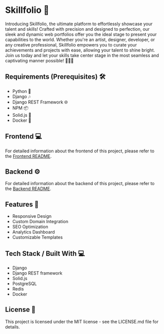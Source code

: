 # Skillfolio 🚀

Introducing Skillfolio, the ultimate platform to effortlessly showcase your talent and skills! Crafted with precision and designed to perfection, our sleek and dynamic web portfolios offer you the ideal stage to present your capabilities to the world. Whether you're an artist, designer, developer, or any creative professional, Skillfolio empowers you to curate your achievements and projects with ease, allowing your talent to shine bright. Join us today and let your skills take center stage in the most seamless and captivating manner possible! 🎨💼✨

## Requirements (Prerequisites) 🛠️

- Python 🐍
- Django 🎶
- Django REST Framework 🌐
- NPM 📦
- Solid.js 🌟
- Docker 🐳

## Frontend 💻

For detailed information about the frontend of this project, please refer to the [Frontend README](frontend/README.md).

## Backend ⚙️

For detailed information about the backend of this project, please refer to the [Backend README](backend/README.md).

## Features 🌟

- Responsive Design
- Custom Domain Integration
- SEO Optimization
- Analytics Dashboard
- Customizable Templates

## Tech Stack / Built With 💻

- Django
- Django REST framework
- Solid.js
- PostgreSQL
- Redis
- Docker

## License 📝

This project is licensed under the MIT license - see the LICENSE.md file for details.
